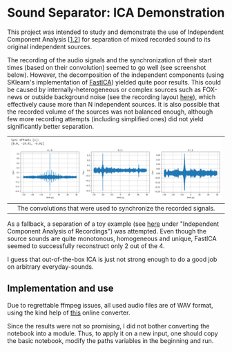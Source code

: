 # Sound Separator: ICA Demonstration

This project was intended to study and demonstrate the use of Independent Component Analysis [[1](http://arnauddelorme.com/ica_for_dummies/),[2](http://efavdb.com/independent-component-analysis/)] for separation of mixed recorded sound to its original independent sources.

The recording of the audio signals and the synchronization of their start times (based on their convolution) seemed to go well (see screenshot below).
However, the decomposition of the independent components (using SKlearn's implementation of [FastICA](https://scikit-learn.org/stable/auto_examples/decomposition/plot_ica_blind_source_separation.html)) yielded quite poor results.
This could be caused by internally-heterogeneous or complex sources such as FOX-news or outside background noise (see the recording layout [here](https://github.com/ido90/SoundSeparator/blob/master/signal_separator-Copy1.ipynb#Recording-Layout)), which effectively cause more than N independent sources.
It is also possible that the recorded volume of the sources was not balanced enough, although few more recording attempts (including simplified ones) did not yield significantly better separation.


| ![](https://github.com/ido90/SoundSeparator/blob/master/signals_sync_demonstration.png) |
| :--: |
| The convolutions that were used to synchronize the recorded signals. |


As a fallback, a separation of a toy example (see [here](http://www.cs.ubbcluj.ro/~csatol/mach_learn/) under "Independent Component Analysis of Recordings") was attempted.
Even though the source sounds are quite monotonous, homogeneous and unique, FastICA seemed to successfully reconstruct only 2 out of the 4.

I guess that out-of-the-box ICA is just not strong enough to do a good job on arbitrary everyday-sounds.

## Implementation and use

Due to regrettable ffmpeg issues, all used audio files are of WAV format, using the kind help of [this](https://audio.online-convert.com/convert-to-wav) online converter.

Since the results were not so promising, I did not bother converting the notebook into a module.
Thus, to apply it on a new input, one should copy the basic notebook, modify the paths variables in the beginning and run.
